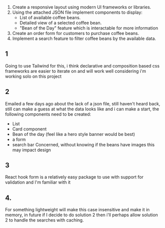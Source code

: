 1. Create a responsive layout using modern UI frameworks or libraries.  
2. Using the attached JSON file implement components to display: 
	- List of available coffee beans. 
	- Detailed view of a selected coffee bean. 
	- "Bean of the Day" feature which is interactable for more information
3. Create an order form for customers to purchase coffee beans. 
4. Implement a search feature to filter coffee beans by the available data.   
## 1
Going to use Tailwind for this, i think declarative and composition based css frameworks are easier to iterate on and will work well considering i'm working solo on this project

## 2
Emailed a few days ago about the lack of a json file, still haven't heard back, still can make a guess at what the data looks like and i can make a start, the following components need to be created:
- List
- Card component
- Bean of the day (feel like a hero style banner would be best)
- a form
- search bar
Concerned, without knowing if the beans have images this may impact design

## 3
React hook form is a relatively easy package to use with support for validation and I'm familiar with it

## 4.
For something lightweight will make this case insensitive and make it in memory, in future if I decide to do solution 2 then i'll perhaps allow solution 2 to handle the searches with caching.
